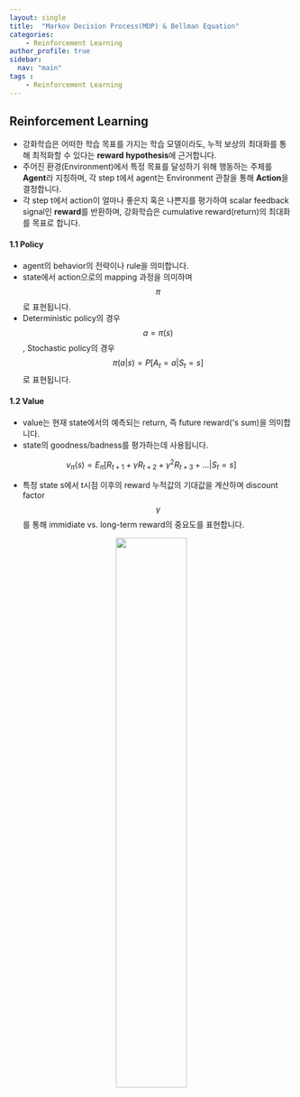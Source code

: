 ```yaml
---
layout: single
title:  "Markov Decision Process(MDP) & Bellman Equation"
categories: 
    - Reinforcement Learning
author_profile: true
sidebar:
  nav: "main"
tags : 
    - Reinforcement Learning
---
```


## Reinforcement Learning
- 강화학습은 어떠한 학습 목표를 가지는 학습 모델이라도, 누적 보상의 최대화를 통해 최적화할 수 있다는 **reward hypothesis**에 근거합니다.
- 주어진 환경(Environment)에서 특정 목표를 달성하기 위해 행동하는 주체를 **Agent**라 지칭하며, 각 step t에서 agent는 Environment 관찰을 통해 **Action**을 결정합니다.
- 각 step t에서 action이 얼마나 좋은지 혹은 나쁜지를 평가하여 scalar feedback signal인 **reward**를 반환하며, 강화학습은 cumulative reward(return)의 최대화를 목표로 합니다.

#### 1.1 Policy
- agent의 behavior의 전략이나 rule을 의미합니다.
- state에서 action으로의 mapping 과정을 의미하며 $$\pi$$로 표현됩니다.
- Deterministic policy의 경우 $$ a = \pi(s)$$, 
Stochastic policy의 경우 $$ \pi(a|s) = P[A_t=a|S_t = s] $$로 표현됩니다.

#### 1.2 Value
- value는 현재 state에서의 예측되는 return, 즉 future reward('s sum)을 의미합니다.
- state의 goodness/badness를 평가하는데 사용됩니다.

$$v_{\pi}(s) = E_{\pi}[R_{t+1} + \gamma R_{t+2} + \gamma^2R_{t+3} + ... |S_t = s]$$

- 특정 state s에서 t시점 이후의 reward 누적값의 기대값을 계산하며 discount factor $$\gamma$$를 통해 immidiate vs. long-term reward의 중요도를 표현합니다.

<p align='center'><img src = "https://github.com/Bomin-Seo/Bomin-Seo.github.io/assets/94039896/b4b452d4-c932-40ee-a65f-43dbfa4f8204" height="50%" width = "50%"/></p>




